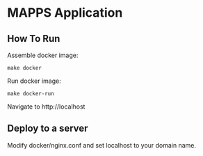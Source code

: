# MAPPS Application

## How To Run

Assemble docker image:

```
make docker
```

Run docker image:

```
make docker-run
```

Navigate to http://localhost

## Deploy to a server

Modify docker/nginx.conf and set localhost to your domain name.